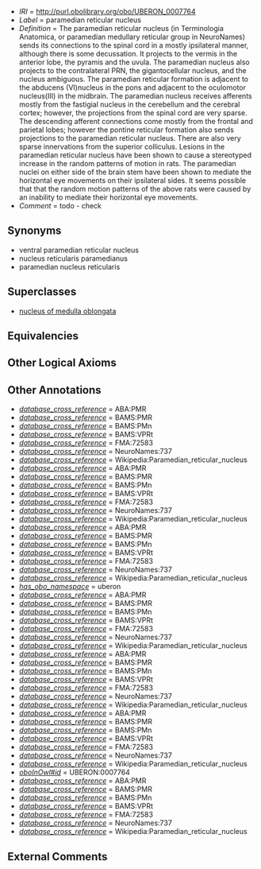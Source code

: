  * *IRI* = http://purl.obolibrary.org/obo/UBERON_0007764
 * *Label* = paramedian reticular nucleus
 * *Definition* = The paramedian reticular nucleus (in Terminologia Anatomica, or paramedian medullary reticular group in NeuroNames) sends its connections to the spinal cord in a mostly ipsilateral manner, although there is some decussation. It projects to the vermis in the anterior lobe, the pyramis and the uvula. The paramedian nucleus also projects to the contralateral PRN, the gigantocellular nucleus, and the nucleus ambiguous. The paramedian reticular formation is adjacent to the abducens (VI)nucleus in the pons and adjacent to the oculomotor nucleus(III) in the midbrain. The paramedian nucleus receives afferents mostly from the fastigial nucleus in the cerebellum and the cerebral cortex; however, the projections from the spinal cord are very sparse. The descending afferent connections come mostly from the frontal and parietal lobes; however the pontine reticular formation also sends projections to the paramedian reticular nucleus. There are also very sparse innervations from the superior colliculus. Lesions in the paramedian reticular nucleus have been shown to cause a stereotyped increase in the random patterns of motion in rats. The paramedian nuclei on either side of the brain stem have been shown to mediate the horizontal eye movements on their ipsilateral sides. It seems possible that that the random motion patterns of the above rats were caused by an inability to mediate their horizontal eye movements.
 * *Comment* = todo - check

## Synonyms

 * ventral paramedian reticular nucleus
 * nucleus reticularis paramedianus
 * paramedian nucleus reticularis

## Superclasses

 * [nucleus of medulla oblongata](../../UBERON/35/UBERON_0007635.md)

## Equivalencies


## Other Logical Axioms


## Other Annotations

 * *[database_cross_reference](../../ef/oboInOwl#hasDbXref.md)* = ABA:PMR
 * *[database_cross_reference](../../ef/oboInOwl#hasDbXref.md)* = BAMS:PMR
 * *[database_cross_reference](../../ef/oboInOwl#hasDbXref.md)* = BAMS:PMn
 * *[database_cross_reference](../../ef/oboInOwl#hasDbXref.md)* = BAMS:VPRt
 * *[database_cross_reference](../../ef/oboInOwl#hasDbXref.md)* = FMA:72583
 * *[database_cross_reference](../../ef/oboInOwl#hasDbXref.md)* = NeuroNames:737
 * *[database_cross_reference](../../ef/oboInOwl#hasDbXref.md)* = Wikipedia:Paramedian_reticular_nucleus
 * *[database_cross_reference](../../ef/oboInOwl#hasDbXref.md)* = ABA:PMR
 * *[database_cross_reference](../../ef/oboInOwl#hasDbXref.md)* = BAMS:PMR
 * *[database_cross_reference](../../ef/oboInOwl#hasDbXref.md)* = BAMS:PMn
 * *[database_cross_reference](../../ef/oboInOwl#hasDbXref.md)* = BAMS:VPRt
 * *[database_cross_reference](../../ef/oboInOwl#hasDbXref.md)* = FMA:72583
 * *[database_cross_reference](../../ef/oboInOwl#hasDbXref.md)* = NeuroNames:737
 * *[database_cross_reference](../../ef/oboInOwl#hasDbXref.md)* = Wikipedia:Paramedian_reticular_nucleus
 * *[database_cross_reference](../../ef/oboInOwl#hasDbXref.md)* = ABA:PMR
 * *[database_cross_reference](../../ef/oboInOwl#hasDbXref.md)* = BAMS:PMR
 * *[database_cross_reference](../../ef/oboInOwl#hasDbXref.md)* = BAMS:PMn
 * *[database_cross_reference](../../ef/oboInOwl#hasDbXref.md)* = BAMS:VPRt
 * *[database_cross_reference](../../ef/oboInOwl#hasDbXref.md)* = FMA:72583
 * *[database_cross_reference](../../ef/oboInOwl#hasDbXref.md)* = NeuroNames:737
 * *[database_cross_reference](../../ef/oboInOwl#hasDbXref.md)* = Wikipedia:Paramedian_reticular_nucleus
 * *[has_obo_namespace](../../ce/oboInOwl#hasOBONamespace.md)* = uberon
 * *[database_cross_reference](../../ef/oboInOwl#hasDbXref.md)* = ABA:PMR
 * *[database_cross_reference](../../ef/oboInOwl#hasDbXref.md)* = BAMS:PMR
 * *[database_cross_reference](../../ef/oboInOwl#hasDbXref.md)* = BAMS:PMn
 * *[database_cross_reference](../../ef/oboInOwl#hasDbXref.md)* = BAMS:VPRt
 * *[database_cross_reference](../../ef/oboInOwl#hasDbXref.md)* = FMA:72583
 * *[database_cross_reference](../../ef/oboInOwl#hasDbXref.md)* = NeuroNames:737
 * *[database_cross_reference](../../ef/oboInOwl#hasDbXref.md)* = Wikipedia:Paramedian_reticular_nucleus
 * *[database_cross_reference](../../ef/oboInOwl#hasDbXref.md)* = ABA:PMR
 * *[database_cross_reference](../../ef/oboInOwl#hasDbXref.md)* = BAMS:PMR
 * *[database_cross_reference](../../ef/oboInOwl#hasDbXref.md)* = BAMS:PMn
 * *[database_cross_reference](../../ef/oboInOwl#hasDbXref.md)* = BAMS:VPRt
 * *[database_cross_reference](../../ef/oboInOwl#hasDbXref.md)* = FMA:72583
 * *[database_cross_reference](../../ef/oboInOwl#hasDbXref.md)* = NeuroNames:737
 * *[database_cross_reference](../../ef/oboInOwl#hasDbXref.md)* = Wikipedia:Paramedian_reticular_nucleus
 * *[database_cross_reference](../../ef/oboInOwl#hasDbXref.md)* = ABA:PMR
 * *[database_cross_reference](../../ef/oboInOwl#hasDbXref.md)* = BAMS:PMR
 * *[database_cross_reference](../../ef/oboInOwl#hasDbXref.md)* = BAMS:PMn
 * *[database_cross_reference](../../ef/oboInOwl#hasDbXref.md)* = BAMS:VPRt
 * *[database_cross_reference](../../ef/oboInOwl#hasDbXref.md)* = FMA:72583
 * *[database_cross_reference](../../ef/oboInOwl#hasDbXref.md)* = NeuroNames:737
 * *[database_cross_reference](../../ef/oboInOwl#hasDbXref.md)* = Wikipedia:Paramedian_reticular_nucleus
 * *[oboInOwl#id](../../id/oboInOwl#id.md)* = UBERON:0007764
 * *[database_cross_reference](../../ef/oboInOwl#hasDbXref.md)* = ABA:PMR
 * *[database_cross_reference](../../ef/oboInOwl#hasDbXref.md)* = BAMS:PMR
 * *[database_cross_reference](../../ef/oboInOwl#hasDbXref.md)* = BAMS:PMn
 * *[database_cross_reference](../../ef/oboInOwl#hasDbXref.md)* = BAMS:VPRt
 * *[database_cross_reference](../../ef/oboInOwl#hasDbXref.md)* = FMA:72583
 * *[database_cross_reference](../../ef/oboInOwl#hasDbXref.md)* = NeuroNames:737
 * *[database_cross_reference](../../ef/oboInOwl#hasDbXref.md)* = Wikipedia:Paramedian_reticular_nucleus

## External Comments

